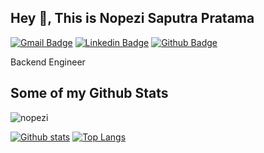 ## Hey 👋, This is Nopezi Saputra Pratama
[![Gmail Badge](https://img.shields.io/badge/-nopezisaputra@gmail.com-c14438?style=flat&logo=Gmail&logoColor=white&link=mailto:nopezisaputra@gmail.com)](mailto:nopezisaputra@gmail.com) 
[![Linkedin Badge](https://img.shields.io/badge/-nopezi-saputra-pratama-0072b1?style=flat&logo=Linkedin&logoColor=white&link=https://www.linkedin.com/in/nopezi-saputra-pratama/)](https://www.linkedin.com/in/nopezisaputra-pratama/) [![Github Badge](https://img.shields.io/badge/-nopezi-grey?style=flat&logo=github&logoColor=white&link=https://github.com/nopezi/)](https://www.github.com/nopezi/) <p align='left'>Backend Engineer</p>
## Some of my Github Stats
<p align=left> <img src=https://komarev.com/ghpvc/?username=nopezi alt=nopezi /> </p>

[![Github stats](https://github-readme-stats.vercel.app/api?username=nopezi&show_icons=true&include_all_commits=true)](https://github.com/nopezi/github-readme-stats)
[![Top Langs](https://github-readme-stats.vercel.app/api/top-langs/?username=nopezi&layout=compact)](https://github.com/nopezi/github-readme-stats)
